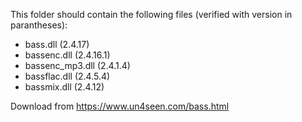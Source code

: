This folder should contain the following files (verified with version in parantheses):

- bass.dll (2.4.17)
- bassenc.dll (2.4.16.1)
- bassenc_mp3.dll (2.4.1.4)
- bassflac.dll (2.4.5.4)
- bassmix.dll (2.4.12)

Download from https://www.un4seen.com/bass.html
